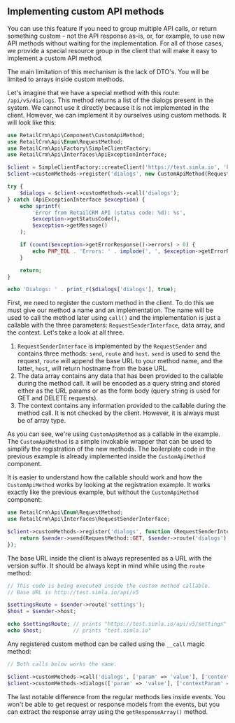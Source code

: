 ## Implementing custom API methods

You can use this feature if you need to group multiple API calls, or return something custom - not the API response as-is,
or, for example, to use new API methods without waiting for the implementation. For all of those cases, we provide a special
resource group in the client that will make it easy to implement a custom API method.

The main limitation of this mechanism is the lack of DTO's. You will be limited to arrays inside custom methods.

Let's imagine that we have a special method with this route: `/api/v5/dialogs`. This method returns a list of the dialogs present in the system. 
We cannot use it directly because it is not implemented in the client. However, we can implement it by ourselves using custom methods. 
It will look like this:

```php
use RetailCrm\Api\Component\CustomApiMethod;
use RetailCrm\Api\Enum\RequestMethod;
use RetailCrm\Api\Factory\SimpleClientFactory;
use RetailCrm\Api\Interfaces\ApiExceptionInterface;

$client = SimpleClientFactory::createClient('https://test.simla.io', 'key');
$client->customMethods->register('dialogs', new CustomApiMethod(RequestMethod::GET, 'dialogs'));

try {
    $dialogs = $client->customMethods->call('dialogs');
} catch (ApiExceptionInterface $exception) {
    echo sprintf(
        'Error from RetailCRM API (status code: %d): %s',
        $exception->getStatusCode(),
        $exception->getMessage()
    );

    if (count($exception->getErrorResponse()->errors) > 0) {
        echo PHP_EOL . 'Errors: ' . implode(', ', $exception->getErrorResponse()->errors);
    }

    return;
}

echo 'Dialogs: ' . print_r($dialogs['dialogs'], true);
```

First, we need to register the custom method in the client. To do this we must give our method a name and an implementation.
The name will be used to call the method later using `call()` and the implementation is just a callable with the three
parameters: `RequestSenderInterface`, data array, and the context. Let's take a look at all three.

1. `RequestSenderInterface` is implemented by the `RequestSender` and contains three methods: `send`, `route` and `host`.
   `send` is used to send the request, `route` will append the base URL to your method name, and the latter, `host`, will return
   hostname from the base URL.
2. The data array contains any data that has been provided to the callable during the method call. It will be encoded as
   a query string and stored either as the URL params or as the form body (query string is used for GET and DELETE requests).
3. The context contains any information provided to the callable during the method call. It is not checked by the client.
   However, it is always must be of array type.

As you can see, we're using `CustomApiMethod` as a callable in the example. The `CustomApiMethod` is a simple invokable
wrapper that can be used to simplify the registration of the new methods. The boilerplate code in the previous example is
already implemented inside the `CustomApiMethod` component.

It is easier to understand how the callable should work and how the `CustomApiMethod` works by looking at the registration example.
It works exactly like the previous example, but without the `CustomApiMethod` component:

```php
use RetailCrm\Api\Enum\RequestMethod;
use RetailCrm\Api\Interfaces\RequestSenderInterface;

$client->customMethods->register('dialogs', function (RequestSenderInterface $sender, array $data, array $context) {
    return $sender->send(RequestMethod::GET, $sender->route('dialogs'), $data);
});
```

The base URL inside the client is always represented as a URL with the version suffix. It should be always kept in mind
while using the `route` method:

```php
// This code is being executed inside the custom method callable.
// Base URL is http://test.simla.io/api/v5

$settingsRoute = $sender->route('settings');
$host = $sender->host;

echo $settingsRoute; // prints "https://test.simla.io/api/v5/settings" - the slash is inserted by the route() method.
echo $host;          // prints "test.simla.io"
```

Any registered custom method can be called using the `__call` magic method:

```php
// Both calls below works the same.

$client->customMethods->call('dialogs', ['param' => 'value'], ['contextParam' => 'contextValue']);
$client->customMethods->dialogs(['param' => 'value'], ['contextParam' => 'contextValue']);
```

The last notable difference from the regular methods lies inside events. You won't be able to get request or response models
from the events, but you can extract the response array using the `getResponseArray()` method.
